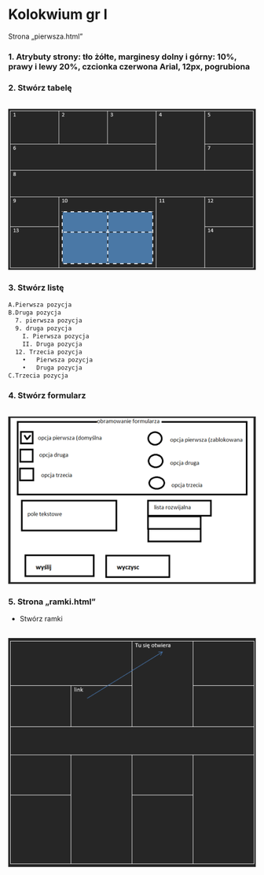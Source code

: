 # Kolokwium gr I

Strona „pierwsza.html”

### 1.	Atrybuty strony: tło żółte, marginesy dolny i górny: 10%, prawy i lewy 20%, czcionka czerwona Arial, 12px, pogrubiona
   
### 2.	Stwórz tabelę

<br>![](img/kol1v7.png)

### 3.	Stwórz listę
```
A.Pierwsza pozycja
B.Druga pozycja
  7. pierwsza pozycja
  9. druga pozycja	
  	I. Pierwsza pozycja	
  	II. Druga pozycja
  12. Trzecia pozycja
    •	Pierwsza pozycja
    •	Druga pozycja
C.Trzecia pozycja
```
### 4.	Stwórz formularz

<br>![](img/kol1v8.png)

### 5. Strona „ramki.html”

- Stwórz ramki

<br>![](img/kol1v9.png)
